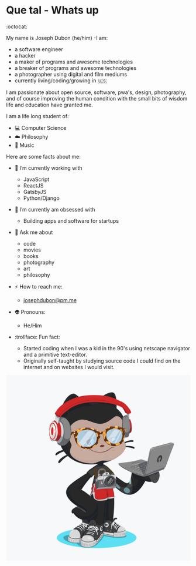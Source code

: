 # Que tal - Whats up

:octocat:

My name is Joseph Dubon (he/him) -I am:

- a software engineer
- a hacker
- a maker of programs and awesome technologies
- a breaker of programs and awesome technologies
- a photographer using digital and film mediums
- currently living/coding/growing in :us:

I am passionate about open source, software, pwa's, design, photography, and of course improving the human condition with the small bits of wisdom life and education have granted me.

I am a life long student of:

- :computer: Computer Science
- :cloud: Philosophy
- :guitar: Music

<!--
**josephdubon/josephdubon** is a ✨ _special_ ✨ repository because its `README.md` (this file) appears on your GitHub profile.
-->

Here are some facts about me:

- 🔭 I’m currently working with

  - JavaScript
  - ReactJS
  - GatsbyJS
  - Python/Django

- :snake: I’m currently am obsessed with

  - Building apps and software for startups

- 💬 Ask me about

  - code
  - movies
  - books
  - photography
  - art
  - philosophy

- :zap: How to reach me:
  - josephdubon@pm.me
- :alien: Pronouns:
  - He/Him
- :trollface: Fun fact:
  - Started coding when I was a kid in the 90's using netscape navigator and a primitive text-editor.
  - Originally self-taught by studying source code I could find on the internet and on websites I would visit.

![Octocat style!](octocat.png)
